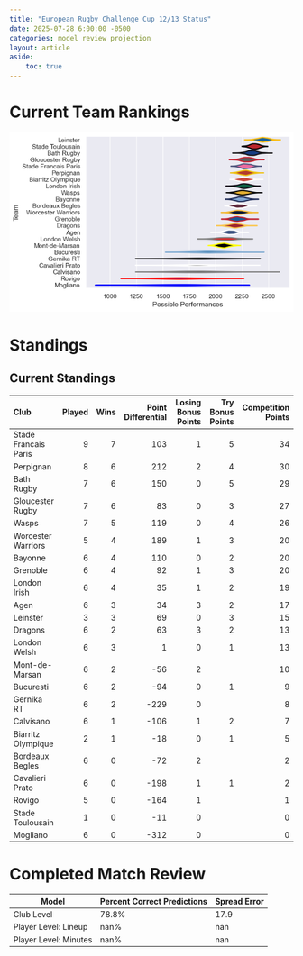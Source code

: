 ```yaml
---  
title: "European Rugby Challenge Cup 12/13 Status"  
date: 2025-07-28 6:00:00 -0500  
categories: model review projection  
layout: article  
aside:  
    toc: true  
---
```

# Current Team Rankings


![Club Rankings](plots/rankings_European_Rugby_Challenge_Cup_1213.png)
# Standings

## Current Standings


| Club                 |   Played |   Wins |   Point Differential |   Losing Bonus Points |   Try Bonus Points |   Competition Points |
|:---------------------|---------:|-------:|---------------------:|----------------------:|-------------------:|---------------------:|
| Stade Francais Paris |        9 |      7 |                  103 |                     1 |                  5 |                   34 |
| Perpignan            |        8 |      6 |                  212 |                     2 |                  4 |                   30 |
| Bath Rugby           |        7 |      6 |                  150 |                     0 |                  5 |                   29 |
| Gloucester Rugby     |        7 |      6 |                   83 |                     0 |                  3 |                   27 |
| Wasps                |        7 |      5 |                  119 |                     0 |                  4 |                   26 |
| Worcester Warriors   |        5 |      4 |                  189 |                     1 |                  3 |                   20 |
| Bayonne              |        6 |      4 |                  110 |                     0 |                  2 |                   20 |
| Grenoble             |        6 |      4 |                   92 |                     1 |                  3 |                   20 |
| London Irish         |        6 |      4 |                   35 |                     1 |                  2 |                   19 |
| Agen                 |        6 |      3 |                   34 |                     3 |                  2 |                   17 |
| Leinster             |        3 |      3 |                   69 |                     0 |                  3 |                   15 |
| Dragons              |        6 |      2 |                   63 |                     3 |                  2 |                   13 |
| London Welsh         |        6 |      3 |                    1 |                     0 |                  1 |                   13 |
| Mont-de-Marsan       |        6 |      2 |                  -56 |                     2 |                    |                   10 |
| Bucuresti            |        6 |      2 |                  -94 |                     0 |                  1 |                    9 |
| Gernika RT           |        6 |      2 |                 -229 |                     0 |                    |                    8 |
| Calvisano            |        6 |      1 |                 -106 |                     1 |                  2 |                    7 |
| Biarritz Olympique   |        2 |      1 |                  -18 |                     0 |                  1 |                    5 |
| Bordeaux Begles      |        6 |      0 |                  -72 |                     2 |                    |                    2 |
| Cavalieri Prato      |        6 |      0 |                 -198 |                     1 |                  1 |                    2 |
| Rovigo               |        5 |      0 |                 -164 |                     1 |                    |                    1 |
| Stade Toulousain     |        1 |      0 |                  -11 |                     0 |                    |                    0 |
| Mogliano             |        6 |      0 |                 -312 |                     0 |                    |                    0 |



# Completed Match Review


| Model | Percent Correct Predictions | Spread Error |
| ------ | ------ | ------ |
| Club Level | 78.8% | 17.9 |
| Player Level: Lineup | nan% | nan |
| Player Level: Minutes | nan% | nan |

